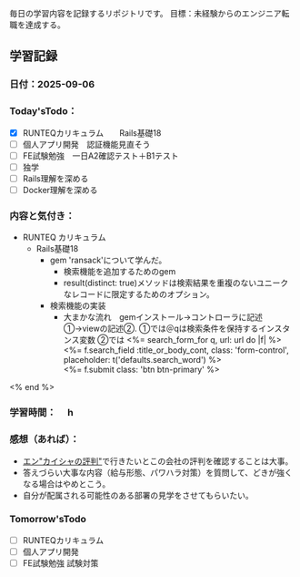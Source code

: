毎日の学習内容を記録するリポジトリです。
目標：未経験からのエンジニア転職を達成する。

## 学習記録
### 日付：2025-09-06
### Today'sTodo：
- [x] RUNTEQカリキュラム　　Rails基礎18
- [ ] 個人アプリ開発　認証機能見直そう
- [ ] FE試験勉強　一日A2確認テスト＋B1テスト
- [ ] 独学
- [ ] Rails理解を深める
- [ ] Docker理解を深める　
### 内容と気付き：
- RUNTEQ カリキュラム　
    - Rails基礎18
        - gem 'ransack'について学んだ。
            - 検索機能を追加するためのgem
            - result(distinct: true)メソッドは検索結果を重複のないユニークなレコードに限定するためのオプション。
        - 検索機能の実装
            - 大まかな流れ　gemインストール→コントローラに記述①→viewの記述②. 
                ①では＠qは検索条件を保持するインスタンス変数
                ②では
                <%= search_form_for q, url: url do |f| %>
                <div class="input-group mb-3">
                    <%= f.search_field :title_or_body_cont, class: 'form-control', placeholder: t('defaults.search_word') %>
                <div class="input-group-append">
                    <%= f.submit class: 'btn btn-primary' %>
                </div>
                 </div>
<% end %>


### 学習時間：　  h
### 感想（あれば）：
- [エン"カイシャの評判"](https://en-hyouban.com/)で行きたいとこの会社の評判を確認することは大事。
- 答えづらい大事な内容（給与形態、パワハラ対策）を質問して、どきが強くなる場合はやめとこう。
- 自分が配属される可能性のある部署の見学をさせてもらいたい。
### Tomorrow'sTodo
- [ ] RUNTEQカリキュラム
- [ ] 個人アプリ開発
- [ ] FE試験勉強 試験対策